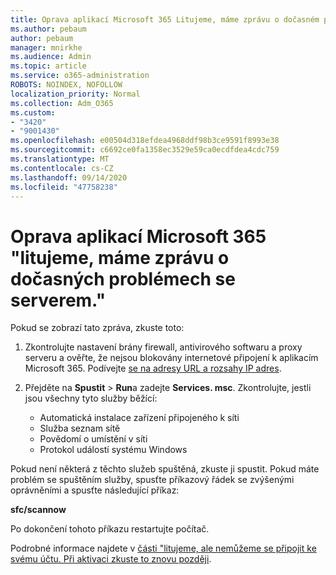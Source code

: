 ```yaml
---
title: Oprava aplikací Microsoft 365 Litujeme, máme zprávu o dočasném problému se serverem.
ms.author: pebaum
author: pebaum
manager: mnirkhe
ms.audience: Admin
ms.topic: article
ms.service: o365-administration
ROBOTS: NOINDEX, NOFOLLOW
localization_priority: Normal
ms.collection: Adm_O365
ms.custom:
- "3420"
- "9001430"
ms.openlocfilehash: e00504d318efdea4968ddf98b3ce9591f8993e38
ms.sourcegitcommit: c6692ce0fa1358ec3529e59ca0ecdfdea4cdc759
ms.translationtype: MT
ms.contentlocale: cs-CZ
ms.lasthandoff: 09/14/2020
ms.locfileid: "47758238"
---
```

# <a name="fixing-the-microsoft-365-apps-sorry-we-are-having-temporary-server-issues-message"></a>Oprava aplikací Microsoft 365 "litujeme, máme zprávu o dočasných problémech se serverem."

Pokud se zobrazí tato zpráva, zkuste toto:

1. Zkontrolujte nastavení brány firewall, antivirového softwaru a proxy serveru a ověřte, že nejsou blokovány internetové připojení k aplikacím Microsoft 365. Podívejte [se na adresy URL a rozsahy IP adres](https://docs.microsoft.com/office365/enterprise/urls-and-ip-address-ranges).

2. Přejděte na **Spustit**  >  **Run**a zadejte **Services. msc**. Zkontrolujte, jestli jsou všechny tyto služby běžící:
    - Automatická instalace zařízení připojeného k síti
    - Služba seznam sítě
    - Povědomí o umístění v síti
    - Protokol událostí systému Windows

Pokud není některá z těchto služeb spuštěná, zkuste ji spustit. Pokud máte problém se spuštěním služby, spusťte příkazový řádek se zvýšenými oprávněními a spusťte následující příkaz:

**sfc/scannow**

Po dokončení tohoto příkazu restartujte počítač.

Podrobné informace najdete v [části "litujeme, ale nemůžeme se připojit ke svému účtu. Při aktivaci zkuste to znovu později](https://docs.microsoft.com/office/troubleshoot/activation-installation/issue-when-activate-office-from-office-365).